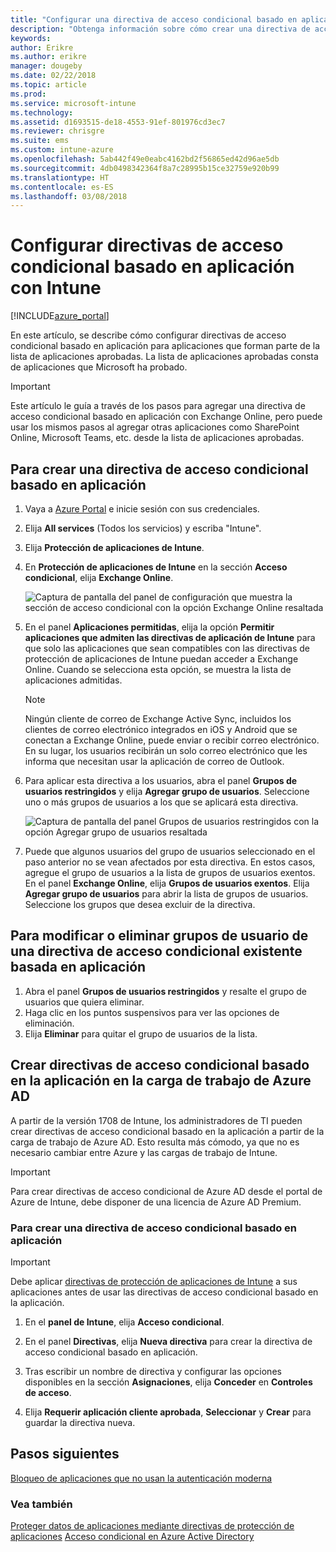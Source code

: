 ```yaml
---
title: "Configurar una directiva de acceso condicional basado en aplicación con Intune"
description: "Obtenga información sobre cómo crear una directiva de acceso condicional basado en aplicación con Intune."
keywords: 
author: Erikre
ms.author: erikre
manager: dougeby
ms.date: 02/22/2018
ms.topic: article
ms.prod: 
ms.service: microsoft-intune
ms.technology: 
ms.assetid: d1693515-de18-4553-91ef-801976cd3ec7
ms.reviewer: chrisgre
ms.suite: ems
ms.custom: intune-azure
ms.openlocfilehash: 5ab442f49e0eabc4162bd2f56865ed42d96ae5db
ms.sourcegitcommit: 4db0498342364f8a7c28995b15ce32759e920b99
ms.translationtype: HT
ms.contentlocale: es-ES
ms.lasthandoff: 03/08/2018
---
```

# <a name="set-up-app-based-conditional-access-policies-with-intune"></a>Configurar directivas de acceso condicional basado en aplicación con Intune

[!INCLUDE[azure_portal](./includes/azure_portal.md)]

En este artículo, se describe cómo configurar directivas de acceso condicional basado en aplicación para aplicaciones que forman parte de la lista de aplicaciones aprobadas. La lista de aplicaciones aprobadas consta de aplicaciones que Microsoft ha probado.

> [!IMPORTANT]
> Este artículo le guía a través de los pasos para agregar una directiva de acceso condicional basado en aplicación con Exchange Online, pero puede usar los mismos pasos al agregar otras aplicaciones como SharePoint Online, Microsoft Teams, etc. desde la lista de aplicaciones aprobadas.

## <a name="to-create-an-app-based-conditional-access-policy"></a>Para crear una directiva de acceso condicional basado en aplicación
1.  Vaya a [Azure Portal](https://portal.azure.com) e inicie sesión con sus credenciales.

2.  Elija **All services** (Todos los servicios) y escriba "Intune".

3.  Elija **Protección de aplicaciones de Intune**.

4.  En **Protección de aplicaciones de Intune** en la sección **Acceso condicional**, elija **Exchange Online**.

    ![Captura de pantalla del panel de configuración que muestra la sección de acceso condicional con la opción Exchange Online resaltada](./media/MAM-conditional-access-1.png)

6. En el panel **Aplicaciones permitidas**, elija la opción **Permitir aplicaciones que admiten las directivas de aplicación de Intune** para que solo las aplicaciones que sean compatibles con las directivas de protección de aplicaciones de Intune puedan acceder a Exchange Online. Cuando se selecciona esta opción, se muestra la lista de aplicaciones admitidas.

    > [!NOTE]
    > Ningún cliente de correo de Exchange Active Sync, incluidos los clientes de correo electrónico integrados en iOS y Android que se conectan a Exchange Online, puede enviar o recibir correo electrónico. En su lugar, los usuarios recibirán un solo correo electrónico que les informa que necesitan usar la aplicación de correo de Outlook.

7. Para aplicar esta directiva a los usuarios, abra el panel **Grupos de usuarios restringidos** y elija **Agregar grupo de usuarios**. Seleccione uno o más grupos de usuarios a los que se aplicará esta directiva.

    ![Captura de pantalla del panel Grupos de usuarios restringidos con la opción Agregar grupo de usuarios resaltada](./media/mam-ca-add-user-group.png)

8. Puede que algunos usuarios del grupo de usuarios seleccionado en el paso anterior no se vean afectados por esta directiva. En estos casos, agregue el grupo de usuarios a la lista de grupos de usuarios exentos. En el panel **Exchange Online**, elija **Grupos de usuarios exentos**. Elija **Agregar grupo de usuarios** para abrir la lista de grupos de usuarios. Seleccione los grupos que desea excluir de la directiva.

## <a name="to-modify-or-delete-user-groups-from-an-existing-app-based-ca-policy"></a>Para modificar o eliminar grupos de usuario de una directiva de acceso condicional existente basada en aplicación

1. Abra el panel **Grupos de usuarios restringidos** y resalte el grupo de usuarios que quiera eliminar.
2. Haga clic en los puntos suspensivos para ver las opciones de eliminación.
3. Elija **Eliminar** para quitar el grupo de usuarios de la lista.

## <a name="create-app-based-conditional-access-policies-in-azure-ad-workload"></a>Crear directivas de acceso condicional basado en la aplicación en la carga de trabajo de Azure AD

A partir de la versión 1708 de Intune, los administradores de TI pueden crear directivas de acceso condicional basado en la aplicación a partir de la carga de trabajo de Azure AD. Esto resulta más cómodo, ya que no es necesario cambiar entre Azure y las cargas de trabajo de Intune.

> [!IMPORTANT]
> Para crear directivas de acceso condicional de Azure AD desde el portal de Azure de Intune, debe disponer de una licencia de Azure AD Premium.

### <a name="to-create-an-app-based-conditional-access-policy"></a>Para crear una directiva de acceso condicional basado en aplicación

> [!IMPORTANT]
> Debe aplicar [directivas de protección de aplicaciones de Intune](app-protection-policies.md) a sus aplicaciones antes de usar las directivas de acceso condicional basado en la aplicación.

1. En el **panel de Intune**, elija **Acceso condicional**.

2. En el panel **Directivas**, elija **Nueva directiva** para crear la directiva de acceso condicional basado en aplicación.

4. Tras escribir un nombre de directiva y configurar las opciones disponibles en la sección **Asignaciones**, elija **Conceder** en **Controles de acceso**.

5. Elija **Requerir aplicación cliente aprobada**, **Seleccionar** y **Crear** para guardar la directiva nueva.

## <a name="next-steps"></a>Pasos siguientes
[Bloqueo de aplicaciones que no usan la autenticación moderna](app-modern-authentication-block.md)

### <a name="see-also"></a>Vea también

[Proteger datos de aplicaciones mediante directivas de protección de aplicaciones](app-protection-policies.md)
[Acceso condicional en Azure Active Directory](https://docs.microsoft.com/azure/active-directory/active-directory-conditional-access)
